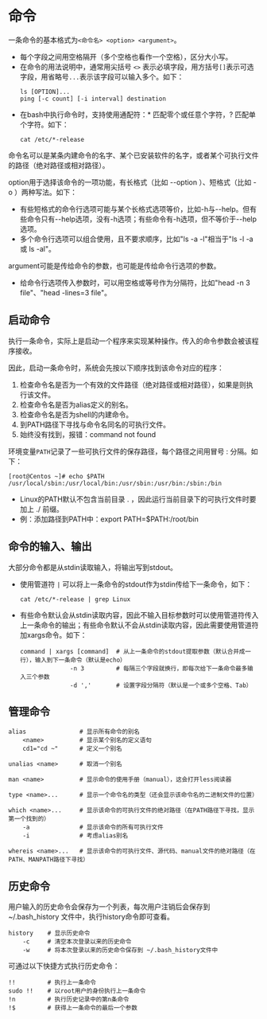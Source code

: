 # 命令

一条命令的基本格式为`<命令名> <option> <argument>`。

- 每个字段之间用空格隔开（多个空格也看作一个空格），区分大小写。
- 在命令的用法说明中，通常用尖括号 `<>` 表示必填字段，用方括号`[]`表示可选字段，用省略号`...`表示该字段可以输入多个。如下：
  ```shell
  ls [OPTION]...
  ping [-c count] [-i interval] destination
  ```
- 在bash中执行命令时，支持使用通配符：* 匹配零个或任意个字符，? 匹配单个字符。如下：
  ```shell
  cat /etc/*-release
  ```

命令名可以是某条内建命令的名字、某个已安装软件的名字，或者某个可执行文件的路径（绝对路径或相对路径）。

option用于选择该命令的一项功能，有长格式（比如 --option ）、短格式（比如 -o ）两种写法。如下：
- 有些短格式的命令行选项可能与某个长格式选项等价，比如-h与--help。但有些命令只有--help选项，没有-h选项；有些命令有-h选项，但不等价于--help选项。
- 多个命令行选项可以组合使用，且不要求顺序，比如"ls -a -l"相当于"ls -l -a 或 ls -al"。

argument可能是传给命令的参数，也可能是传给命令行选项的参数。
- 给命令行选项传入参数时，可以用空格或等号作为分隔符，比如"head -n 3 file"、"head -lines=3 file"。

## 启动命令

执行一条命令，实际上是启动一个程序来实现某种操作。传入的命令参数会被该程序接收。

因此，启动一条命令时，系统会先按以下顺序找到该命令对应的程序：
1. 检查命令名是否为一个有效的文件路径（绝对路径或相对路径），如果是则执行该文件。
2. 检查命令名是否为alias定义的别名。
3. 检查命令名是否为shell的内建命令。
4. 到PATH路径下寻找与命令名同名的可执行文件。
5. 始终没有找到，报错：command not found

环境变量`PATH`记录了一些可执行文件的保存路径，每个路径之间用冒号 : 分隔。如下：

  ```shell
  [root@Centos ~]# echo $PATH
  /usr/local/sbin:/usr/local/bin:/usr/sbin:/usr/bin:/sbin:/bin
  ```

- Linux的PATH默认不包含当前目录 . ，因此运行当前目录下的可执行文件时要加上 ./ 前缀。
- 例：添加路径到PATH中：export PATH=$PATH:/root/bin

## 命令的输入、输出

大部分命令都是从stdin读取输入，将输出写到stdout。

- 使用管道符 `|` 可以将上一条命令的stdout作为stdin传给下一条命令，如下：

  ```shell
  cat /etc/*-release | grep Linux
  ```

- 有些命令默认会从stdin读取内容，因此不输入目标参数时可以使用管道符传入上一条命令的输出；有些命令默认不会从stdin读取内容，因此需要使用管道符加xargs命令。如下：

  ```shell
  command | xargs [command]  # 从上一条命令的stdout提取参数（默认合并成一行），输入到下一条命令（默认是echo）
                -n 3         # 每隔三个字段就换行，即每次给下一条命令最多输入三个参数
                -d ','       # 设置字段分隔符（默认是一个或多个空格、Tab）
  ```

## 管理命令

```shell
alias               # 显示所有命令的别名
    <name>          # 显示某个别名的定义语句
    cd1="cd ~"      # 定义一个别名

unalias <name>      # 取消一个别名

man <name>          # 显示命令的使用手册（manual），这会打开less阅读器

type <name>...      # 显示一个命令名的类型（还会显示该命令名的二进制文件的位置）

which <name>...     # 显示该命令的可执行文件的绝对路径（在PATH路径下寻找，显示第一个找到的）
    -a              # 显示该命令的所有可执行文件
    -i              # 考虑alias别名

whereis <name>...   # 显示该命令的可执行文件、源代码、manual文件的绝对路径（在PATH、MANPATH路径下寻找）
```

## 历史命令

用户输入的历史命令会保存为一个列表，每次用户注销后会保存到 ~/.bash_history 文件中，执行history命令即可查看。

```shell
history    # 显示历史命令
    -c     # 清空本次登录以来的历史命令
    -w     # 将本次登录以来的历史命令保存到 ~/.bash_history文件中
```

可通过以下快捷方式执行历史命令：

```shell
!!         # 执行上一条命令
sudo !!    # 以root用户的身份执行上一条命令
!n         # 执行历史记录中的第n条命令
!$         # 获得上一条命令的最后一个参数
```
